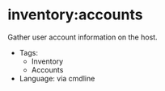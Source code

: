 # inventory:accounts

Gather user account information on the host.

- Tags:
  - Inventory
  - Accounts
- Language: via cmdline
